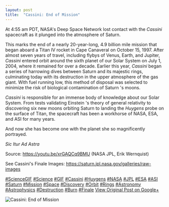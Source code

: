 ```yaml
---
layout: post
title:  "Cassini: End of Mission"
---
```


At 4:55 am PDT, NASA's Deep Space Network lost contact with the _Cassini_ spacecraft as it plunged into the atmosphere of Saturn.  
  
This marks the end of a nearly 20-year-long, 4.9 billion mile mission that began aboard a Titan IV rocket in Cape Canaveral on October 15, 1997. After almost seven years of travel, including flybys of Venus, Earth, and Jupiter, _Cassini_ entered orbit around the sixth planet of our Solar System on July 1, 2004, where it remained for over a decade. Earlier this year, _Cassini_ began a series of harrowing dives between Saturn and its majestic rings, culminating today with its destruction in the upper atmosphere of the gas giant. With fuel running low, this method of disposal was selected to minimize the risk of biological contamination of Saturn 's moons.  
  
 _Cassini_ is responsible for an immense body of knowledge about our Solar System. From tests validating Einstein 's theory of general relativity to discovering six new moons orbiting Saturn to landing the _Huygens_ probe on the surface of Titan, the spacecraft has been a workhorse of NASA, ESA, and ASI for many years.  
  
And now she has become one with the planet she so magnificently portrayed.  
  
 _Sic Itur Ad Astra_  
  
Source: <https://youtu.be/xrGAQCq9BMU> (NASA JPL, Erik Wernquist)  
  
See Cassini's Finale Images: <https://saturn.jpl.nasa.gov/galleries/raw-images>  
  
[#ScienceGIF](https://plus.google.com/s/%23ScienceGIF/posts) [#Science](https://plus.google.com/s/%23Science/posts) [#GIF](https://plus.google.com/s/%23GIF/posts) [#Cassini](https://plus.google.com/s/%23Cassini/posts) [#Huygens](https://plus.google.com/s/%23Huygens/posts) [#NASA](https://plus.google.com/s/%23NASA/posts) [#JPL](https://plus.google.com/s/%23JPL/posts) [#ESA](https://plus.google.com/s/%23ESA/posts) [#ASI](https://plus.google.com/s/%23ASI/posts) [#Saturn](https://plus.google.com/s/%23Saturn/posts) [#Mission](https://plus.google.com/s/%23Mission/posts) [#Space](https://plus.google.com/s/%23Space/posts) [#Discovery](https://plus.google.com/s/%23Discovery/posts) [#Orbit](https://plus.google.com/s/%23Orbit/posts) [#Rings](https://plus.google.com/s/%23Rings/posts) [#Astronomy](https://plus.google.com/s/%23Astronomy/posts) [#Astrophysics](https://plus.google.com/s/%23Astrophysics/posts) [#Destruction](https://plus.google.com/s/%23Destruction/posts) [#Burn](https://plus.google.com/s/%23Burn/posts) [#Finale](https://plus.google.com/s/%23Finale/posts)
[View Original Post on Google+](https://plus.google.com/+ColinSullender/posts/M6hiZVc2DqV)

![Cassini: End of Mission](https://i.imgur.com/x5QFyTd.gif)
